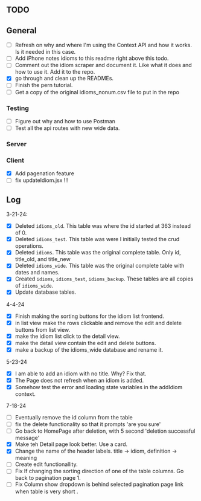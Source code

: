 ## TODO

## General

- [ ] Refresh on why and where I'm using the Context API and how it works. Is it needed in this case.
- [ ] Add iPhone notes idioms to this readme right above this todo.
- [ ] Comment out the idiom scraper and document it. Like what it does and how to use it. Add it to the repo.
- [x] go through and clean up the READMEs.
- [ ] Finish the pern tutorial.
- [ ] Get a copy of the original idioms_nonum.csv file to put in the repo

### Testing

- [ ] Figure out why and how to use Postman
- [ ] Test all the api routes with new wide data.

### Server

### Client

- [x] Add pagenation feature
- [ ] fix updateIdiom.jsx !!!

## Log

3-21-24:

- [x] Deleted `idioms_old`. This table was where the id started at 363 instead of 0.
- [x] Deleted `idioms_test`. This table was were I initially tested the crud operations.
- [x] Deleted `idioms`. This table was the original complete table. Only id, title_old, and title_new
- [x] Deleted `idioms_wide`. This table was the original complete table with dates and names.
- [x] Created `idioms`, `idioms_test`, `idioms_backup`. These tables are all copies of `idioms_wide`.
- [x] Update database tables.

4-4-24

- [x] Finish making the sorting buttons for the idiom list frontend.
- [x] in list view make the rows clickable and remove the edit and delete buttons from list view.
- [x] make the idiom list click to the detail view.
- [x] make the detail view contain the edit and delete buttons.
- [x] make a backup of the idioms_wide database and rename it.

5-23-24

- [x] I am able to add an idiom with no title. Why? Fix that.
- [x] The Page does not refresh when an idiom is added.
- [x] Somehow test the error and loading state variables in the addIdiom context.

7-18-24

- [ ] Eventually remove the id column from the table
- [ ] fix the delete functionality so that it prompts 'are you sure'
- [ ] Go back to HomePage after deletion, with 5 second 'deletion successful message'
- [x] Make teh Detail page look better. Use a card.
- [x] Change the name of the header labels. title -> idiom, definition -> meaning
- [ ] Create edit functionallity.
- [ ] Fix If changing the sorting direction of one of the table columns. Go back to pagination page 1.
- [ ] Fix Column show dropdown is behind selected pagination page link when table is very short .
